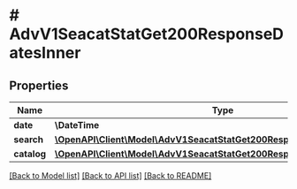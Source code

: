 # # AdvV1SeacatStatGet200ResponseDatesInner

## Properties

Name | Type | Description | Notes
------------ | ------------- | ------------- | -------------
**date** | **\DateTime** | Дата | [optional]
**search** | [**\OpenAPI\Client\Model\AdvV1SeacatStatGet200ResponseDatesInnerSearch**](AdvV1SeacatStatGet200ResponseDatesInnerSearch.md) |  | [optional]
**catalog** | [**\OpenAPI\Client\Model\AdvV1SeacatStatGet200ResponseDatesInnerCatalog**](AdvV1SeacatStatGet200ResponseDatesInnerCatalog.md) |  | [optional]

[[Back to Model list]](../../README.md#models) [[Back to API list]](../../README.md#endpoints) [[Back to README]](../../README.md)
